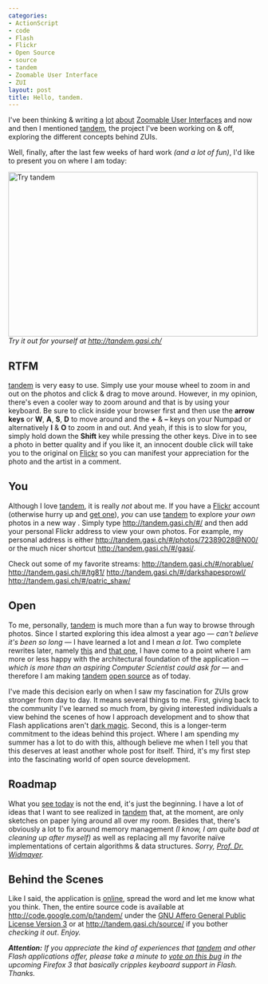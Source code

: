 ```yaml
---
categories:
- ActionScript
- code
- Flash
- Flickr
- Open Source
- source
- tandem
- Zoomable User Interface
- ZUI
layout: post
title: Hello, tandem.
---
```

I&#x27;ve been thinking &amp; writing <a href="http://gasi.ch/blog/zui-the-next-step/">a</a> <a href="http://gasi.ch/blog/zooming-in-flash-flex/">lot</a> <a href="http://gasi.ch/blog/deep-zoom-microsofts-take-on-bringing-zooming-to-the-web/">about</a> <a href="http://gasi.ch/blog/zoomable-user-interfaces/">Zoomable User Interfaces</a> and now and then I mentioned <a href="http://gasi.ch/blog/tandem/">tandem</a>, the project I&#x27;ve been working on&nbsp;&amp;&nbsp;off, exploring the different concepts behind ZUIs.

Well, finally, after the last few weeks of hard work <em>(and a lot of fun)</em>, I&#x27;d like to present you on where I am today:

<a href="http://tandem.gasi.ch/"><img src="http://farm3.static.flickr.com/2264/2534729779_d1a950c768.jpg" alt="Try tandem" width="500" height="330"/></a>
<em>Try it out for yourself at <a href="http://tandem.gasi.ch/">http://tandem.gasi.ch/</a></em>

<h2>RTFM</h2>
<a href="http://tandem.gasi.ch/">tandem</a> is very easy to use. Simply use your mouse wheel to zoom in and out on the photos and click &amp; drag to move around. However, in my opinion, there&#x27;s even a cooler way to zoom around and that is by using your keyboard. Be sure to click inside your browser first and then use the <strong>arrow keys</strong> or <strong>W</strong>, <strong>A</strong>, <strong>S</strong>, <strong>D</strong> to move around and the <strong>+</strong> &amp; <strong>&ndash;</strong> keys on your Numpad or alternatively <strong>I</strong> &amp; <strong>O</strong> to zoom in and out. And yeah, if this is to slow for you, simply hold down the <strong>Shift</strong> key while pressing the other keys. Dive in to see a photo in better quality and if you like it, an innocent double click will take you to the original on <a href="http://flickr.com/">Flickr</a> so you can manifest your appreciation for the photo and the artist in a comment.

<h2>You</h2>
Although I love <a href="http://tandem.gasi.ch/">tandem</a>, it is really <em>not</em> about me. If you have a <a href="http://flickr.com/">Flickr</a> account (otherwise hurry up and <a href="http://flickr.com/signup/">get one</a>), <em>you</em> can use <a href="http://tandem.gasi.ch/">tandem</a> to explore <em>your own</em> photos in a new way . Simply type <a href="http://tandem.gasi.ch/#/">http://tandem.gasi.ch/#/</a> and then add your personal Flickr address to view your own photos. For example, my personal address is either <a href="http://tandem.gasi.ch/#/photos/72389028@N00/">http://tandem.gasi.ch/#/photos/72389028@N00/</a> or the much nicer shortcut <a href="http://tandem.gasi.ch/#/gasi/">http://tandem.gasi.ch/#/gasi/</a>.

Check out some of my favorite streams:
<a href="http://tandem.gasi.ch/#/norablue/">http://tandem.gasi.ch/#/norablue/</a>
<a href="http://tandem.gasi.ch/#/tg81/">http://tandem.gasi.ch/#/tg81/</a>
<a href="http://tandem.gasi.ch/#/darkshapesprowl/">http://tandem.gasi.ch/#/darkshapesprowl/</a>
<a href="http://tandem.gasi.ch/#/patric_shaw/">http://tandem.gasi.ch/#/patric_shaw/</a>

<h2>Open</h2>
To me, personally, <a href="http://tandem.gasi.ch/">tandem</a> is much more than a fun way to browse through photos. Since I started exploring this idea almost a year ago &mdash; <em>can&#x27;t believe it&#x27;s been so long</em> &mdash; I have learned a lot and I mean <em>a lot</em>. Two complete rewrites later, namely <a href="http://gasi.ch/photos/">this</a> and <a href="http://gasi.ch/projects/tandem/">that one</a>, I have come to a point where I am more or less happy with the architectural foundation of the application &mdash; <em>which is more than an aspiring Computer Scientist could ask for</em> &mdash; and therefore I am making <a href="http://tandem.gasi.ch/">tandem</a> <a href="http://code.google.com/p/tandem/">open source</a> as of today.

I&#x27;ve made this decision early on when I saw my fascination for ZUIs grow stronger from day to day. It means several things to me. First, giving back to the community I&#x27;ve learned so much from, by giving interested individuals a view behind the scenes of how I approach development and to show that Flash applications aren&#x27;t <a href="http://www.onflex.org/ted/2008/05/adobe-walled-garden-of-knowledge.php">dark magic</a>. Second, this is a longer-term commitment to the ideas behind this project. Where I am spending my summer has a lot to do with this, although believe me when I tell you that this deserves at least another whole post for itself. Third, it&#x27;s my first step into the fascinating world of open source development.

<h2>Roadmap</h2>
What you <a href="http://tandem.gasi.ch/">see today</a> is not the end, it&#x27;s just the beginning. I have a lot of ideas that I want to see realized in <a href="http://tandem.gasi.ch/">tandem</a> that, at the moment, are only sketches on paper lying around all over my room. Besides that, there&#x27;s obviously a lot to fix around memory management <em>(I know, I am quite bad at cleaning up after myself)</em> as well as replacing all my favorite na&iuml;ve implementations of certain algorithms &amp; data structures. <em>Sorry, <a href="http://www.ti.inf.ethz.ch/people/widmayer.html">Prof. Dr. Widmayer</a>.</em>

<h2>Behind the Scenes</h2>
Like I said, the application is <a href="http://tandem.gasi.ch/">online</a>, spread the word and let me know what you think. Then, the entire source code is available at <a href="http://code.google.com/p/tandem/">http://code.google.com/p/tandem/</a> under the <a href="http://www.fsf.org/licensing/licenses/agpl-3.0.html">GNU Affero General Public License Version 3</a> or at <a href="http://tandem.gasi.ch/source/">http://tandem.gasi.ch/source/</a> if you bother <em>checking it out</em>.
<em>Enjoy.</em>

<em><strong>Attention:</strong> If you appreciate the kind of experiences that <a href="http://tandem.gasi.ch/">tandem</a> and other Flash applications offer, please take a minute to <a href="https://bugzilla.mozilla.org/show_bug.cgi?id=434914">vote on this bug</a> in the upcoming Firefox 3 that basically cripples keyboard support in Flash. Thanks.</em>